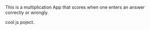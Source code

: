 This is a multiplication App that scores when one enters an answer correctly or wrongly.

cool js poject.
